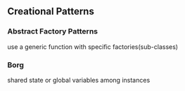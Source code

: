 ## Creational Patterns

### Abstract Factory Patterns
use a generic function with specific factories(sub-classes)

### Borg
shared state or global variables among instances
